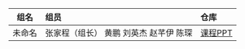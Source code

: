 | 组名 | 组员 | 仓库 | 
|:---:|:---|:---|
| 未命名| 张家程（组长）	黄鹏	刘英杰	赵芊伊	陈琛|[课程PPT](https://github.com/edu2act/course-javascript-advanced/tree/master/%E8%AF%BE%E7%A8%8BPPT)| 